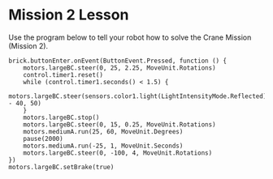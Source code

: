 # Mission 2 Lesson

Use the program below to tell your robot how to solve the Crane Mission (Mission 2).

```blocks
brick.buttonEnter.onEvent(ButtonEvent.Pressed, function () {
    motors.largeBC.steer(0, 25, 2.25, MoveUnit.Rotations)
    control.timer1.reset()
    while (control.timer1.seconds() < 1.5) {
        motors.largeBC.steer(sensors.color1.light(LightIntensityMode.Reflected) - 40, 50)
    }
    motors.largeBC.stop()
    motors.largeBC.steer(0, 15, 0.25, MoveUnit.Rotations)
    motors.mediumA.run(25, 60, MoveUnit.Degrees)
    pause(2000)
    motors.mediumA.run(-25, 1, MoveUnit.Seconds)
    motors.largeBC.steer(0, -100, 4, MoveUnit.Rotations)
})
motors.largeBC.setBrake(true)
```